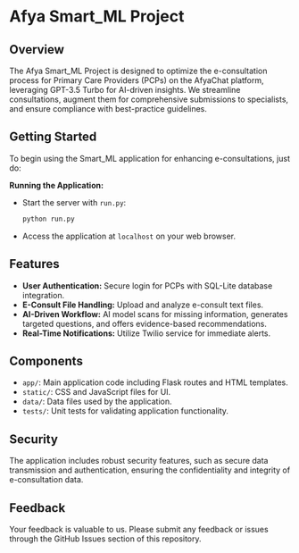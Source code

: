 # Afya Smart_ML Project

## Overview
The Afya Smart_ML Project is designed to optimize the e-consultation process for Primary Care Providers (PCPs) on the AfyaChat platform, leveraging GPT-3.5 Turbo for AI-driven insights. We streamline consultations, augment them for comprehensive submissions to specialists, and ensure compliance with best-practice guidelines.

## Getting Started
To begin using the Smart_ML application for enhancing e-consultations, just do:

**Running the Application:**
   - Start the server with `run.py`:
     ```sh
     python run.py
     ```
   - Access the application at `localhost` on your web browser.

## Features
- **User Authentication:** Secure login for PCPs with SQL-Lite database integration.
- **E-Consult File Handling:** Upload and analyze e-consult text files.
- **AI-Driven Workflow:** AI model scans for missing information, generates targeted questions, and offers evidence-based recommendations.
- **Real-Time Notifications:** Utilize Twilio service for immediate alerts.

## Components
- `app/`: Main application code including Flask routes and HTML templates.
- `static/`: CSS and JavaScript files for UI.
- `data/`: Data files used by the application.
- `tests/`: Unit tests for validating application functionality.



## Security
The application includes robust security features, such as secure data transmission and authentication, ensuring the confidentiality and integrity of e-consultation data.

## Feedback
Your feedback is valuable to us. Please submit any feedback or issues through the GitHub Issues section of this repository.
